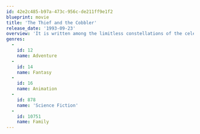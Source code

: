```yaml
---
id: 42e2c485-b97a-473c-956c-de211ff9e1f2
blueprint: movie
title: 'The Thief and the Cobbler'
release_date: '1993-09-23'
overview: 'It is written among the limitless constellations of the celestial heavens, and  in the depths of the emerald seas, and upon every grain of sand in the vast  deserts, that the world which we see is an outward and visible dream, of an  inward and invisible reality ... Once upon a time there was a golden city. In  the center of the golden city, atop the tallest minaret, were three golden  balls. The ancients had prophesied that if the three golden balls were ever  taken away, harmony would yield to discord, and the city would fall to  destruction and death. But... the mystics had also foretold that the city might  be saved by the simplest soul with the smallest and simplest of things. In the  city there dwelt a lowly shoemaker, who was known as Tack the Cobbler. Also in  the city... existed a Thief, who shall be ... nameless.'
genres:
  -
    id: 12
    name: Adventure
  -
    id: 14
    name: Fantasy
  -
    id: 16
    name: Animation
  -
    id: 878
    name: 'Science Fiction'
  -
    id: 10751
    name: Family
---
```

